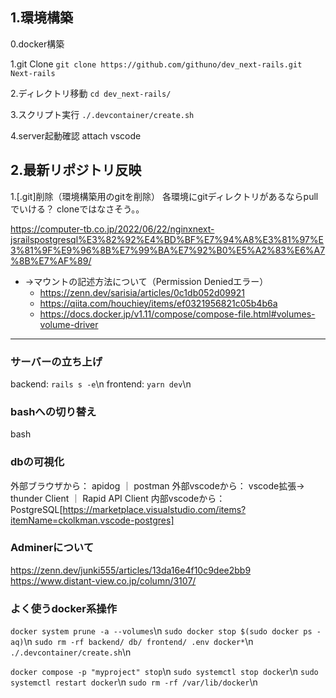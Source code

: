 ## 1.環境構築
0.docker構築

1.git Clone
`git clone https://github.com/githuno/dev_next-rails.git Next-rails`

2.ディレクトリ移動
`cd dev_next-rails/`

3.スクリプト実行
`./.devcontainer/create.sh`

4.server起動確認
attach vscode

## 2.最新リポジトリ反映

1.[.git]削除（環境構築用のgitを削除）
各環境にgitディレクトリがあるならpullでいける？
cloneではなさそう。。

https://computer-tb.co.jp/2022/06/22/nginxnext-jsrailspostgresql%E3%82%92%E4%BD%BF%E7%94%A8%E3%81%97%E3%81%9F%E9%96%8B%E7%99%BA%E7%92%B0%E5%A2%83%E6%A7%8B%E7%AF%89/
- →マウントの記述方法について（Permission Deniedエラー）
    - https://zenn.dev/sarisia/articles/0c1db052d09921
    - https://qiita.com/houchiey/items/ef0321956821c05b4b6a
    - https://docs.docker.jp/v1.11/compose/compose-file.html#volumes-volume-driver



-----------------
### サーバーの立ち上げ
backend: `rails s -e`\n
frontend: `yarn dev`\n

### bashへの切り替え
bash

### dbの可視化
外部ブラウザから：  apidog ｜ postman
外部vscodeから：   vscode拡張-> thunder Client ｜ Rapid API Client
内部vscodeから：    PostgreSQL[https://marketplace.visualstudio.com/items?itemName=ckolkman.vscode-postgres]
 <!-- VScodeのPostgreSQL拡張が便利:https://od10z.wordpress.com/2019/12/17/vscode-extensions-for-postgresql/ -->
    

### Adminerについて
https://zenn.dev/junki555/articles/13da16e4f10c9dee2bb9
https://www.distant-view.co.jp/column/3107/

### よく使うdocker系操作
`docker system prune -a --volumes`\n
`sudo docker stop $(sudo docker ps -aq)`\n
`sudo rm -rf backend/ db/ frontend/ .env docker*`\n
`./.devcontainer/create.sh`\n

`docker compose -p "myproject" stop`\n
`sudo systemctl stop docker`\n
`sudo systemctl restart docker`\n
`sudo rm -rf /var/lib/docker`\n